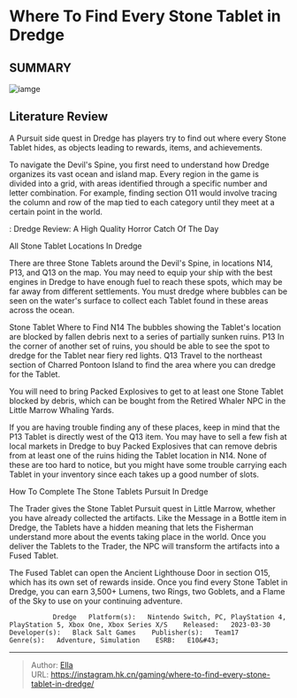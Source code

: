 # Where To Find Every Stone Tablet in Dredge


## SUMMARY 

![iamge](https://static1.srcdn.com/wordpress/wp-content/uploads/2023/04/how-to-find-all-the-stone-slabs-in-dredge.jpg)

## Literature Review

A Pursuit side quest in Dredge has players try to find out where every Stone Tablet hides, as objects leading to rewards, items, and achievements.





To navigate the Devil&#39;s Spine, you first need to understand how Dredge organizes its vast ocean and island map. Every region in the game is divided into a grid, with areas identified through a specific number and letter combination. For example, finding section O11 would involve tracing the column and row of the map tied to each category until they meet at a certain point in the world.




 : Dredge Review: A High Quality Horror Catch Of The Day


 All Stone Tablet Locations In Dredge 
          

There are three Stone Tablets around the Devil&#39;s Spine, in locations N14, P13, and Q13 on the map. You may need to equip your ship with the best engines in Dredge to have enough fuel to reach these spots, which may be far away from different settlements. You must dredge where bubbles can be seen on the water&#39;s surface to collect each Tablet found in these areas across the ocean.

  Stone Tablet   Where to Find    N14   The bubbles showing the Tablet&#39;s location are blocked by fallen debris next to a series of partially sunken ruins.    P13   In the corner of another set of ruins, you should be able to see the spot to dredge for the Tablet near fiery red lights.    Q13   Travel to the northeast section of Charred Pontoon Island to find the area where you can dredge for the Tablet.   








You will need to bring Packed Explosives to get to at least one Stone Tablet blocked by debris, which can be bought from the Retired Whaler NPC in the Little Marrow Whaling Yards.




If you are having trouble finding any of these places, keep in mind that the P13 Tablet is directly west of the Q13 item. You may have to sell a few fish at local markets in Dredge to buy Packed Explosives that can remove debris from at least one of the ruins hiding the Tablet location in N14. None of these are too hard to notice, but you might have some trouble carrying each Tablet in your inventory since each takes up a good number of slots.



 How To Complete The Stone Tablets Pursuit In Dredge 
          

The Trader gives the Stone Tablet Pursuit quest in Little Marrow, whether you have already collected the artifacts. Like the Message in a Bottle item in Dredge, the Tablets have a hidden meaning that lets the Fisherman understand more about the events taking place in the world. Once you deliver the Tablets to the Trader, the NPC will transform the artifacts into a Fused Tablet.




The Fused Tablet can open the Ancient Lighthouse Door in section O15, which has its own set of rewards inside. Once you find every Stone Tablet in Dredge, you can earn 3,500&#43; Lumens, two Rings, two Goblets, and a Flame of the Sky to use on your continuing adventure.

               Dredge   Platform(s):   Nintendo Switch, PC, PlayStation 4, PlayStation 5, Xbox One, Xbox Series X/S    Released:   2023-03-30    Developer(s):   Black Salt Games    Publisher(s):   Team17    Genre(s):   Adventure, Simulation    ESRB:   E10&#43;      

---

> Author: [Ella](https://instagram.hk.cn/)  
> URL: https://instagram.hk.cn/gaming/where-to-find-every-stone-tablet-in-dredge/  

